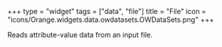 +++
type = "widget"
tags = ["data", "file"]
title = "File"
icon = "icons/Orange.widgets.data.owdatasets.OWDataSets.png"
+++


Reads attribute-value data from an input file.